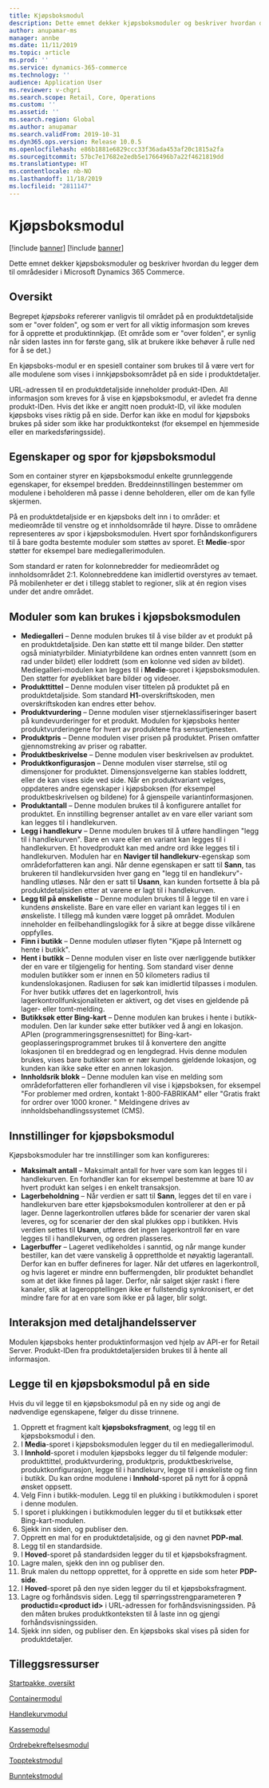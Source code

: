 ```yaml
---
title: Kjøpsboksmodul
description: Dette emnet dekker kjøpsboksmoduler og beskriver hvordan du legger dem til områdesider i Microsoft Dynamics 365 Commerce.
author: anupamar-ms
manager: annbe
ms.date: 11/11/2019
ms.topic: article
ms.prod: ''
ms.service: dynamics-365-commerce
ms.technology: ''
audience: Application User
ms.reviewer: v-chgri
ms.search.scope: Retail, Core, Operations
ms.custom: ''
ms.assetid: ''
ms.search.region: Global
ms.author: anupamar
ms.search.validFrom: 2019-10-31
ms.dyn365.ops.version: Release 10.0.5
ms.openlocfilehash: e86b1881e6829ccc33f36ada453af20c1815a2fa
ms.sourcegitcommit: 57bc7e17682e2edb5e1766496b7a22f4621819dd
ms.translationtype: HT
ms.contentlocale: nb-NO
ms.lasthandoff: 11/18/2019
ms.locfileid: "2811147"
---
```

# <a name="buy-box-module"></a>Kjøpsboksmodul

[!include [banner](includes/preview-banner.md)]
[!include [banner](includes/banner.md)]

Dette emnet dekker kjøpsboksmoduler og beskriver hvordan du legger dem til områdesider i Microsoft Dynamics 365 Commerce.

## <a name="overview"></a>Oversikt

Begrepet *kjøpsboks* refererer vanligvis til området på en produktdetaljside som er "over folden", og som er vert for all viktig informasjon som kreves for å opprette et produktinnkjøp. (Et område som er "over folden", er synlig når siden lastes inn for første gang, slik at brukere ikke behøver å rulle ned for å se det.)

En kjøpsboks-modul er en spesiell container som brukes til å være vert for alle modulene som vises i innkjøpsboksområdet på en side i produktdetaljer.

URL-adressen til en produktdetaljside inneholder produkt-IDen. All informasjon som kreves for å vise en kjøpsboksmodul, er avledet fra denne produkt-IDen. Hvis det ikke er angitt noen produkt-ID, vil ikke modulen kjøpsboks vises riktig på en side. Derfor kan ikke en modul for kjøpsboks brukes på sider som ikke har produktkontekst (for eksempel en hjemmeside eller en markedsføringsside).

## <a name="buy-box-module-properties-and-slots"></a>Egenskaper og spor for kjøpsboksmodul 

Som en container styrer en kjøpsboksmodul enkelte grunnleggende egenskaper, for eksempel bredden. Breddeinnstillingen bestemmer om modulene i beholderen må passe i denne beholderen, eller om de kan fylle skjermen.

På en produktdetaljside er en kjøpsboks delt inn i to områder: et medieområde til venstre og et innholdsområde til høyre. Disse to områdene representeres av spor i kjøpsboksmodulen. Hvert spor forhåndskonfigurers til å bare godta bestemte moduler som støttes av sporet. Et **Medie**-spor støtter for eksempel bare mediegallerimodulen.

Som standard er raten for kolonnebredder for medieområdet og innholdsområdet 2:1. Kolonnebreddene kan imidlertid overstyres av temaet. På mobilenheter er det i tillegg stablet to regioner, slik at én region vises under det andre området.

## <a name="modules-that-can-be-used-in-a-buy-box-module"></a>Moduler som kan brukes i kjøpsboksmodulen

- **Mediegalleri** – Denne modulen brukes til å vise bilder av et produkt på en produktdetaljside. Den kan støtte ett til mange bilder. Den støtter også miniatyrbilder. Miniatyrbildene kan ordnes enten vannrett (som en rad under bildet) eller loddrett (som en kolonne ved siden av bildet). Mediegalleri-modulen kan legges til i **Medie**-sporet i kjøpsboksmodulen. Den støtter for øyeblikket bare bilder og videoer.
- **Produkttittel** – Denne modulen viser tittelen på produktet på en produktdetaljside. Som standard **H1**-overskriftskoden, men overskriftskoden kan endres etter behov.
- **Produktvurdering** – Denne modulen viser stjerneklassifiseringer basert på kundevurderinger for et produkt. Modulen for kjøpsboks henter produktvurderingene for hvert av produktene fra sensurtjenesten.
- **Produktpris** – Denne modulen viser prisen på produktet. Prisen omfatter gjennomstreking av priser og rabatter.
- **Produktbeskrivelse** – Denne modulen viser beskrivelsen av produktet.
- **Produktkonfigurasjon** – Denne modulen viser størrelse, stil og dimensjoner for produktet. Dimensjonsvelgerne kan stables loddrett, eller de kan vises side ved side. Når en produktvariant velges, oppdateres andre egenskaper i kjøpsboksen (for eksempel produktbeskrivelsen og bildene) for å gjenspeile variantinformasjonen.
- **Produktantall** – Denne modulen brukes til å konfigurere antallet for produktet. En innstilling begrenser antallet av en vare eller variant som kan legges til i handlekurven.
- **Legg i handlekurv** – Denne modulen brukes til å utføre handlingen "legg til i handlekurven". Bare en vare eller en variant kan legges til i handlekurven. Et hovedprodukt kan med andre ord ikke legges til i handlekurven. Modulen har en **Naviger til handlekurv**-egenskap som områdeforfatteren kan angi. Når denne egenskapen er satt til **Sann**, tas brukeren til handlekurvsiden hver gang en "legg til en handlekurv"-handling utløses. Når den er satt til **Usann**, kan kunden fortsette å bla på produktdetaljsiden etter at varene er lagt til i handlekurven.
- **Legg til på ønskeliste** – Denne modulen brukes til å legge til en vare i kundens ønskeliste. Bare en vare eller en variant kan legges til i en ønskeliste. I tillegg må kunden være logget på området. Modulen inneholder en feilbehandlingslogikk for å sikre at begge disse vilkårene oppfylles.
- **Finn i butikk** – Denne modulen utløser flyten "Kjøpe på Internett og hente i butikk".
- **Hent i butikk** – Denne modulen viser en liste over nærliggende butikker der en vare er tilgjengelig for henting. Som standard viser denne modulen butikker som er innen en 50 kilometers radius til kundenslokasjonen. Radiusen for søk kan imidlertid tilpasses i modulen. For hver butikk utføres det en lagerkontroll, hvis lagerkontrollfunksjonaliteten er aktivert, og det vises en gjeldende på lager- eller tomt-melding.
- **Butikksøk etter Bing-kart** – Denne modulen kan brukes i hente i butikk-modulen. Den lar kunder søke etter butikker ved å angi en lokasjon. APIen (programmeringsgrensesnittet) for Bing-kart-geoplasseringsprogrammet brukes til å konvertere den angitte lokasjonen til en breddegrad og en lengdegrad. Hvis denne modulen brukes, vises bare butikker som er nær kundens gjeldende lokasjon, og kunden kan ikke søke etter en annen lokasjon.
- **Innholdsrik blokk** – Denne modulen kan vise en melding som områdeforfatteren eller forhandleren vil vise i kjøpsboksen, for eksempel "For problemer med ordren, kontakt 1-800-FABRIKAM" eller "Gratis frakt for ordrer over 1000 kroner. " Meldingene drives av innholdsbehandlingssystemet (CMS).

## <a name="buy-box-module-settings"></a>Innstillinger for kjøpsboksmodul

Kjøpsboksmoduler har tre innstillinger som kan konfigureres:

- **Maksimalt antall** – Maksimalt antall for hver vare som kan legges til i handlekurven. En forhandler kan for eksempel bestemme at bare 10 av hvert produkt kan selges i en enkelt transaksjon.
- **Lagerbeholdning** – Når verdien er satt til **Sann**, legges det til en vare i handlekurven bare etter kjøpsboksmodulen kontrollerer at den er på lager. Denne lagerkontrollen utføres både for scenarier der varen skal leveres, og for scenarier der den skal plukkes opp i butikken. Hvis verdien settes til **Usann**, utføres det ingen lagerkontroll før en vare legges til i handlekurven, og ordren plasseres.
- **Lagerbuffer** – Lageret vedlikeholdes i sanntid, og når mange kunder bestiller, kan det være vanskelig å opprettholde et nøyaktig lagerantall. Derfor kan en buffer defineres for lager. Når det utføres en lagerkontroll, og hvis lageret er mindre enn buffermengden, blir produktet behandlet som at det ikke finnes på lager. Derfor, når salget skjer raskt i flere kanaler, slik at lageropptellingen ikke er fullstendig synkronisert, er det mindre fare for at en vare som ikke er på lager, blir solgt.

## <a name="retail-server-interaction"></a>Interaksjon med detaljhandelsserver

Modulen kjøpsboks henter produktinformasjon ved hjelp av API-er for Retail Server. Produkt-IDen fra produktdetaljersiden brukes til å hente all informasjon.

## <a name="add-a-buy-box-module-to-a-page"></a>Legge til en kjøpsboksmodul på en side

Hvis du vil legge til en kjøpsboksmodul på en ny side og angi de nødvendige egenskapene, følger du disse trinnene.

1. Opprett et fragment kalt **kjøpsboksfragment**, og legg til en kjøpsboksmodul i den.
1. I **Media**-sporet i kjøpsboksmodulen legger du til en mediegallerimodul.
1. I **Innhold**-sporet i modulen kjøpsboks legger du til følgende moduler: produkttittel, produktvurdering, produktpris, produktbeskrivelse, produktkonfigurasjon, legge til i handlekurv, legge til i ønskeliste og finn i butikk. Du kan ordne modulene i **Innhold**-sporet på nytt for å oppnå ønsket oppsett.
1. Velg Finn i butikk-modulen. Legg til en plukking i butikkmodulen i sporet i denne modulen.
1. I sporet i plukkingen i butikkmodulen legger du til et butikksøk etter Bing-kart-modulen.
1. Sjekk inn siden, og publiser den.
1. Opprett en mal for en produktdetaljside, og gi den navnet **PDP-mal**.
1. Legg til en standardside.
1. I **Hoved**-sporet på standardsiden legger du til et kjøpsboksfragment.
1. Lagre malen, sjekk den inn og publiser den.
1. Bruk malen du nettopp opprettet, for å opprette en side som heter **PDP-side**.
1. I **Hoved**-sporet på den nye siden legger du til et kjøpsboksfragment.
1. Lagre og forhåndsvis siden. Legg til spørringsstrengparameteren **?productid=&lt;product id&gt;** i URL-adressen for forhåndsvisningssiden. På den måten brukes produktkonteksten til å laste inn og gjengi forhåndsvisningssiden.
1. Sjekk inn siden, og publiser den. En kjøpsboks skal vises på siden for produktdetaljer.

## <a name="additional-resources"></a>Tilleggsressurser

[Startpakke, oversikt](starter-kit-overview.md)

[Containermodul](add-container-module.md)

[Handlekurvmodul](add-cart-module.md)

[Kassemodul](add-checkout-module.md)

[Ordrebekreftelsesmodul](order-confirmation-module.md)

[Topptekstmodul](author-header-module.md)

[Bunntekstmodul](author-footer-module.md)
